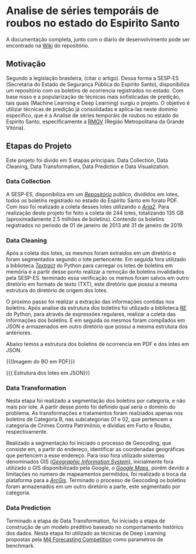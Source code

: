 # Analise de séries temporáis de roubos no estado do Espirito Santo

A documentação completa, junto com o diario de desenvolvimento pode ser encontrado na [Wiki](#) do repositório.

## Motivação

Segundo a legislação brasileira, (citar o artigo). Dessa forma a SESP-ES (Secretaria do Estado de Segurança Pública do Espírito Santo), disponibiliza um repositório com os boletins de ocorrencia registrados no estado. Com base nisso e a popularização de técnicas mais sofisticadas de predição, tais quais (Machine Learning e Deep Learning) surgiu o projeto. O objetivo é utilizar técnicas de predição já consolidadas e aplica-las neste dominio específico, que é a Analise de séries temporáis de roubos no estado do Espirito Santo, especificamente a [RMGV](https://pt.wikipedia.org/wiki/Região_Metropolitana_de_Vitória) (Região Metropolitana da Grande Vitória).

## Etapas do Projeto

Este projeto foi divido em 5 etapas principais: Data Collection, Data Cleaning, Data Transformation, Data Prediction e Data Visualization.

### Data Collection

A SESP-ES, disponibiliza em um [_Repositório_](https://boletins.sesp.es.gov.br) publico, divididos em lotes, todos os boletins registrado no estado do Espírito Santo em forato PDF. Com isso foi realizado a coleta desses lotes utilizando o [_Aria2_](https://aria2.github.io/manual/pt/html/index.html).
Para realização deste projeto foi feito a coleta de 244 lotes, totalizando 135 GB (aproximadamente 2.5 milhões de boletins). Contendo os boletins registrados no periodo de 01 de janeiro de 2013 até 31 de janeiro de 2019.


### Data Cleaning

Após a coleta dos lotes, os mesmos foram extraidos em um diretório e foram segmentados segundo o lote pertencente. Em seguida fora utilizado a biblioteca [_Textract_](https://textract.readthedocs.io/en/stable/)  do Python para carregar os lotes de boletins em memória e a partir desse ponto realizar a remoção de boletins invalidados pela SESP-ES. terminado essa verificação os memos foram salvos em outro diretório em formato de texto (TXT), este diretório que possui a mesma estrutura do diretório de origem dos lotes.

O proximo passo foi realizar a extração das informações contidas nos boletins. Após analise da estrutura dos boletins foi utilizado a biblioteca [_RE_](https://docs.python.org/3/library/re.html) do Python, para através de expressões regulares, realizar a coleta das informações dos boletins. E em seguida os mesmos foram compilados em JSON e armazenados em outro diretório que possui a mesma estrutura dos anteriores.

Abaixo temos a estrutura dos boletins de ocorrencia em PDF e dos lotes em JSON.

{{{Imagem do BO em PDF}}}

{{{ Estrutura dos lotes em JSON}}}

### Data Transformation

Nesta etapa foi realizado a segmentação dos boletins por categoria, e não mais por lote. A partir desse ponto foi definido qual seria o dominio do problema. As transformações e tratamentos foram realziados apenas nos boletins de Categoria B, nas subcategorias 01 e 02, que pertencem a categoria de Crimes Contra Patrimônio, e dividias em Furto e Roubo, respectivamente.

Realizado a segmentação foi iniciado o processo de Geocoding, que consiste em, a partir do endereço, identificar as coordenadas geográficas que pertencem a esse endereço. Para isso fora utilizado sistemas denominados GIS ([_Geographic Information System_](https://en.wikipedia.org/wiki/Geographic_information_system)), inicialmente fora utilizado o GIS disponibilizado pela Google, o [_Google Maps_](https://developers.google.com/maps/documentation/geocoding/start?hl=pt-br), porém devido a limitações no numero de mapeamentos permitidos, foi realizado a troca da plataforma para a [_ArcGis_](https://developers.arcgis.com). Terminado o processo de Geocoding os boletins foram armazenados em um outro diretório a parte, este segmentado por categoria.

### Data Prediction

Terminado a etapa de Data Transformation, foi iniciado a etapa de construção de um modelo preditivo baseado no comportamento histórico dos dados. Nesta etapa foi utilizado as técnicas de Deep Learning propostas pela [M4 Forecasting Competition](https://github.com/M4Competition/M4-methods/) como parametros de benchmark.
